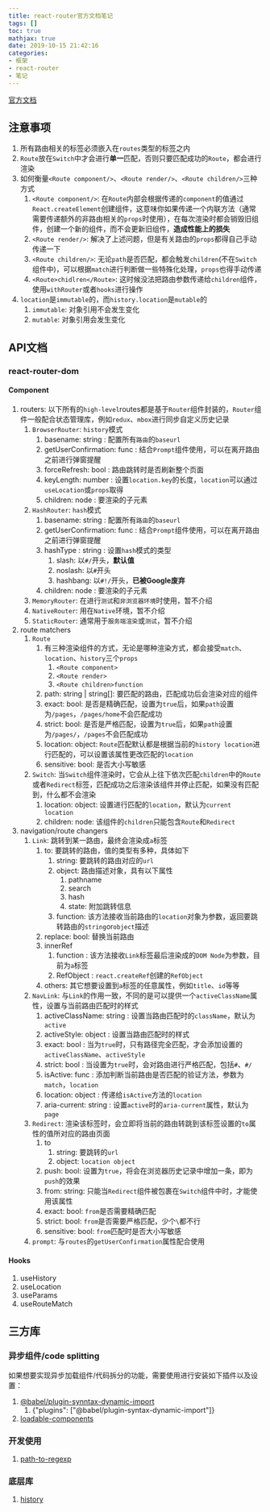 ```yaml
---
title: react-router官方文档笔记
tags: []
toc: true
mathjax: true
date: 2019-10-15 21:42:16
categories:
- 框架
- react-router
- 笔记
---
```


[官方文档](https://reacttraining.com/react-router/web/guides/quick-start)

## 注意事项

1. 所有路由相关的标签必须嵌入在`routes`类型的标签之内
2. `Route`放在`Switch`中才会进行**单一**匹配，否则只要匹配成功的`Route`，都会进行渲染
3. 如何衡量`<Route component/>`、`<Route render/>`、`<Route children/>`三种方式
   1. `<Route component/>`: 在`Route`内部会根据传递的`component`的值通过`React.createElement`创建组件，这意味你如果传递一个内联方法（通常需要传递额外的非路由相关的`props`时使用），在每次渲染时都会销毁旧组件，创建一个新的组件，而不会更新旧组件，**造成性能上的损失**
   2. `<Route render/>`: 解决了上述问题，但是有关路由的`props`都得自己手动传递一下
   3. `<Route children/>`: 无论`path`是否匹配，都会触发`children`(不在`Switch`组件中)，可以根据`match`进行判断做一些特殊化处理，`props`也得手动传递
   4. `<Route>chidlren</Route>`: 这时候没法把路由参数传递给`children`组件，使用`withRouter`或者`hooks`进行操作
4. `location`是`immutable`的，而`history.location`是`mutable`的
   1. `immutable`: 对象引用不会发生变化
   2. `mutable`: 对象引用会发生变化

## API文档

### react-router-dom

#### Component

1. routers: 以下所有的`high-level`routes都是基于`Router`组件封装的，`Router`组件一般配合状态管理库，例如`redux`、`mbox`进行同步自定义历史记录
   1. `BrowserRouter`: `history`模式
      1. basename: string : 配置所有`路由`的`baseurl`
      2. getUserConfirmation: func : 结合`Prompt`组件使用，可以在离开路由之前进行弹窗提醒
      3. forceRefresh: bool : 路由跳转时是否刷新整个页面
      4. keyLength: number : 设置`location.key`的长度，`location`可以通过`useLocation`或`props`取得
      5. children: node : 要渲染的子元素
   2. `HashRouter`: `hash`模式
      1. basename: string : 配置所有`路由`的`baseurl`
      2. getUserConfirmation: func : 结合`Prompt`组件使用，可以在离开路由之前进行弹窗提醒
      3. hashType : string : 设置`hash`模式的类型
         1. slash: 以`#/`开头，**默认值**
         2. noslash: 以`#`开头
         3. hashbang: 以`#!/`开头，**已被Google废弃**
      4. children: node : 要渲染的子元素
   3. `MemoryRouter`: 在进行`测试`和`非浏览器环境`时使用，暂不介绍
   4. `NativeRouter`: 用在`Native`环境，暂不介绍
   5. `StaticRouter`: 通常用于`服务端渲染`或`测试`，暂不介绍
2. route matchers
   1. `Route`
      1. 有三种渲染组件的方式，无论是哪种渲染方式，都会接受`match`、`location`、`history`三个`props`
         1. `<Route component>`
         2. `<Route render>`
         3. `<Route children>function`
      2. path: string | string[]: 要匹配的路由，匹配成功后会渲染对应的组件
      3. exact: bool: 是否是精确匹配，设置为`true`后，如果`path`设置为`/pages`，`/pages/home`不会匹配成功
      4. strict: bool: 是否是严格匹配，设置为`true`后，如果`path`设置为`/pages/`，`/pages`不会匹配成功
      5. location: object: `Route`匹配默认都是根据当前的`history location`进行匹配的，可以设置该属性更改匹配的`location`
      6. sensitive: bool: 是否大小写敏感
   2. `Switch`: 当`Switch`组件渲染时，它会从上往下依次匹配`children`中的`Route`或者`Redirect`标签，匹配成功之后渲染该组件并停止匹配，如果没有匹配到，什么都不会渲染
      1. location: object: 设置进行匹配的`location`，默认为`current location`
      2. children: node: 该组件的`children`只能包含`Route`和`Redirect`
3. navigation/route changers
   1. `Link`: 跳转到某一路由，最终会渲染成`a`标签
      1. to: 要跳转的路由，值的类型有多种，具体如下
         1. string: 要跳转的路由对应的`url`
         2. object: 路由描述对象，具有以下属性
            1. pathname
            2. search
            3. hash
            4. state: 附加跳转信息
         3. function: 该方法接收当前路由的`location`对象为参数，返回要跳转路由的`string`or`object`描述
      2. replace: bool: 替换当前路由
      3. innerRef
         1. function : 该方法接收`Link`标签最后渲染成的`DOM Node`为参数，目前为`a`标签
         2. RefObject : `react.createRef`创建的`RefObject`
      4. others: 其它想要设置到`a`标签的任意属性，例如`title`、`id`等等
   2. `NavLink`: 与`Link`的作用一致，不同的是可以提供一个`activeClassName`属性，设置与当前路由匹配时的样式
      1. activeClassName: string : 设置当路由匹配时的`className`，默认为`active`
      2. activeStyle: object : 设置当路由匹配时的样式
      3. exact: bool : 当为`true`时，只有路径完全匹配，才会添加设置的`activeClassName`、`activeStyle`
      4. strict: bool : 当设置为`true`时，会对路由进行严格匹配，包括`#`、`#/`
      5. isActive: func : 添加判断当前路由是否匹配的验证方法，参数为`match`，`location`
      6. location: object : 传递给`isActive`方法的`location`
      7. aria-current: string : 设置`active`时的`aria-current`属性，默认为`page`
   3. `Redirect`: 渲染该标签时，会立即将当前的路由转跳到该标签设置的`to`属性的值所对应的路由页面
      1. to
         1. string: 要跳转的`url`
         2. object: `location object`
      2. push: bool: 设置为`true`，将会在浏览器历史记录中增加一条，即为`push`的效果
      3. from: string: 只能当`Redirect`组件被包裹在`Switch`组件中时，才能使用该属性
      4. exact: bool: `from`是否需要精确匹配
      5. strict: bool: `from`是否需要严格匹配，少个`\`都不行
      6. sensitive: bool: `from`匹配时是否大小写敏感
   4. `prompt`: 与`routes`的`getUserConfirmation`属性配合使用

#### Hooks

1. useHistory
2. useLocation
3. useParams
4. useRouteMatch

## 三方库

### 异步组件/code splitting

如果想要实现异步加载组件/代码拆分的功能，需要使用进行安装如下插件以及设置：

1. [@babel/plugin-synntax-dynamic-import](https://babeljs.io/docs/en/babel-plugin-syntax-dynamic-import/)
   1. {"plugins": ["@babel/plugin-syntax-dynamic-import"]}
2. [loadable-components](https://github.com/smooth-code/loadable-components)

### 开发使用

1. [path-to-regexp](将路径转换为正则表达式)

### 底层库

1. [history](https://github.com/ReactTraining/history)